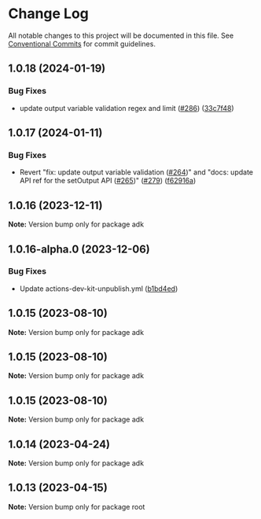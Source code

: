 # Change Log

All notable changes to this project will be documented in this file. See [Conventional Commits](https://conventionalcommits.org) for commit
guidelines.

## 1.0.18 (2024-01-19)

### Bug Fixes

- update output variable validation regex and limit ([#286](https://github.com/aws/actions-dev-kit/issues/286))
  ([33c7f48](https://github.com/aws/actions-dev-kit/commit/33c7f48be9f42949267b0aae73d92e21dd8b7cfa))

## 1.0.17 (2024-01-11)

### Bug Fixes

- Revert "fix: update output variable validation ([#264](https://github.com/aws/actions-dev-kit/issues/264))" and "docs: update API ref for the
  setOutput API ([#265](https://github.com/aws/actions-dev-kit/issues/265))" ([#279](https://github.com/aws/actions-dev-kit/issues/279))
  ([f62916a](https://github.com/aws/actions-dev-kit/commit/f62916a91c052b910de8406cc15e7ea124675191))

## 1.0.16 (2023-12-11)

**Note:** Version bump only for package adk

## 1.0.16-alpha.0 (2023-12-06)

### Bug Fixes

- Update actions-dev-kit-unpublish.yml ([b1bd4ed](https://github.com/aws/actions-dev-kit/commit/b1bd4edcc21939acd2ea79ec3eb1b51af6ccb9fb))

## 1.0.15 (2023-08-10)

**Note:** Version bump only for package adk

## 1.0.15 (2023-08-10)

**Note:** Version bump only for package adk

## 1.0.15 (2023-08-10)

**Note:** Version bump only for package adk

## 1.0.14 (2023-04-24)

**Note:** Version bump only for package adk

## 1.0.13 (2023-04-15)

**Note:** Version bump only for package root

